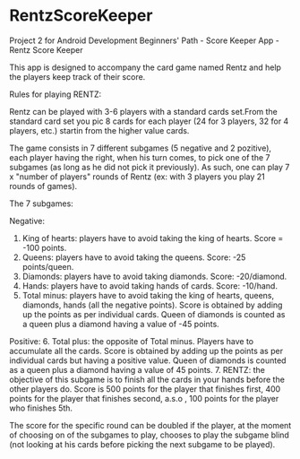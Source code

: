# RentzScoreKeeper
Project 2 for Android Development Beginners' Path - Score Keeper App - Rentz Score Keeper

This app is designed to accompany the card game named Rentz and help the players keep track of their score.

Rules for playing RENTZ:

Rentz can be played with 3-6 players with a standard cards set.From the standard card set you pic 8 cards for each player (24 for 3 players, 32 for 4 players, etc.) startin from the higher value cards.

The game consists in 7 different subgames (5 negative and 2 pozitive), each player having the right, when his turn comes, to pick one of the 7 subgames (as long as he did not pick it previously). As such, one can play 7 x "number of players" rounds of Rentz (ex: with 3 players you play 21 rounds of games).

  The 7 subgames:
  
  Negative:
  1. King of hearts:  players have to avoid taking the king of hearts. Score = -100 points.
  2. Queens:  players have to avoid taking the queens. Score: -25 points/queen.
  3. Diamonds: players have to avoid taking diamonds. Score: -20/diamond.
  4. Hands: players have to avoid taking hands of cards. Score: -10/hand.
  5. Total minus: players have to avoid taking the king of hearts, queens, diamonds, hands (all the negative points). 
     Score is obtained by adding up the points as per individual cards. 
     Queen of diamonds is counted as a queen plus a diamond having a value of -45 points.
     
  Positive:
  6. Total plus: the opposite of Total minus. Players have to accumulate all the cards.
     Score is obtained by adding up the points as per individual cards but having a positive value.
     Queen of diamonds is counted as a queen plus a diamond having a value of 45 points.
  7. RENTZ: the objective of this subgame is to finish all the cards in your hands before the other players do.
     Score is 500 points for the player that finishes first, 400 points for the player that finishes second, a.s.o , 
     100 points for the player who finishes 5th.
   
The score for the specific round can be doubled if the player, at the moment of choosing on of the subgames to play, chooses to play the subgame blind (not looking at his cards before picking the next subgame to be played).

